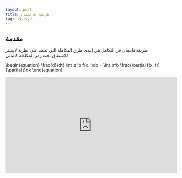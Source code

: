 ```yaml
---
layout: post
title: طريقة فاينمان
tag: التكاملات
---
```


## مقدمة

طريقة فاينمان في التكامل هي إحدى طرق المكاملة التي تعتمد على نظرية لايبنيتز للإشتقاق تحت رمز المكاملة كالتالي

\begin{equation}
\frac{d}{dt} \int_a^b f(x, t)dx = \int_a^b \frac{\partial f(x, t)}{\partial t}dx
\end{equation}



<iframe width="560" height="315" src="https://www.youtube.com/embed/DYUU0qVkNAQ?si=zD4Cpl2HpizlGeWs" title="YouTube video player" frameborder="0" allow="accelerometer; autoplay; clipboard-write; encrypted-media; gyroscope; picture-in-picture; web-share" referrerpolicy="strict-origin-when-cross-origin" allowfullscreen></iframe>
